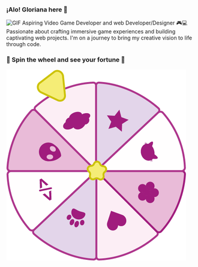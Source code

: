 ### ¡Alo! Gloriana here 👋

<img alt="GIF" src="https://static.wikia.nocookie.net/cult-of-the-lamb/images/a/ad/Lamb_Eat_Good.gif/revision/latest?cb=20221123203734" height="100" /> 
Aspiring Video Game Developer and web Developer/Designer 🎮💻 
Passionate about crafting immersive game experiences and building captivating web projects. I'm on a journey to bring my creative vision to life through code.

### 🌸 Spin the wheel and see your fortune 🌸

<img alt="PNG" src="fortuneWheel.png"/>

